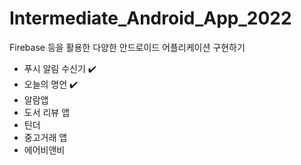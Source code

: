 # Intermediate_Android_App_2022
Firebase 등을 활용한 다양한 안드로이드 어플리케이션 구현하기
- 푸시 알림 수신기 ✔️
- 오늘의 명언 ✔️
- 알람앱
- 도서 리뷰 앱
- 틴더
- 중고거래 앱
- 에어비앤비
